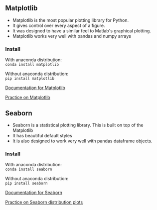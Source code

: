 ## Matplotlib

* Matplotlib is the most popular plotting library for Python.
* It gives control over every aspect of a figure.
* It was designed to have a similar feel to Matlab's graphical plotting.
* Matplotlib works very well with pandas and numpy arrays

### Install

With anaconda distribution:  
`conda install matplotlib`

Without anaconda distribution:  
`pip install matplotlib`

[Documentation for Matplotlib](https://www.matplotlib.org
)

[Practice on Matplotlib](./4-Matplotlib/Matplotlib.ipynb)

## Seaborn

* Seaborn is a statistical plotting library. This is built on top of the Matplotlib
* It has beautiful default styles
* It is also designed to work very well with pandas dataframe objects.

### Install

With anaconda distribution:  
`conda install seaborn`

Without anaconda distribution:  
`pip install seaborn`

[Documentation for Seaborn](http://seaborn.pydata.org/)

[Practice on Seaborn distribution plots](./4-Seaborn/DistributionPlots.ipynb)